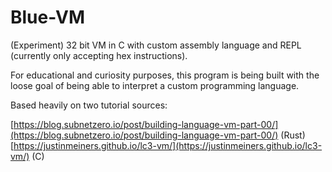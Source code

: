 # Blue-VM
(Experiment) 32 bit VM in C with custom assembly language and REPL (currently only accepting hex instructions).

For educational and curiosity purposes, this program is being built with the loose goal of being able to interpret a custom programming language.

Based heavily on two tutorial sources:

[https://blog.subnetzero.io/post/building-language-vm-part-00/](https://blog.subnetzero.io/post/building-language-vm-part-00/) (Rust)
[https://justinmeiners.github.io/lc3-vm/](https://justinmeiners.github.io/lc3-vm/) (C)


